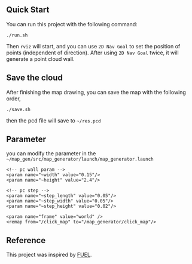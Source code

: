 ## Quick Start
You can run this project with the following command:

```shell
./run.sh
```

Then `rviz` will start, and you can use `2D Nav Goal` to set the position of points (independent of direction). After using `2D Nav Goal` twice, it will generate a point cloud wall.



## Save the cloud

After finishing the map drawing, you can save the map with the following order,

```shell
./save.sh
```

then the pcd file will save to `~/res.pcd`



## Parameter

you can modify the parameter in the `~/map_gen/src/map_generator/launch/map_generator.launch`

```launch
<!-- pc wall param -->
<param name="~width" value="0.15"/>
<param name="~height" value="2.4"/>

<!-- pc step -->
<param name="~step_length" value="0.05"/>
<param name="~step_width" value="0.05"/>
<param name="~step_height" value="0.02"/>

<param name="frame" value="world" />
<remap from="/click_map" to="/map_generator/click_map"/>
```

## Reference 

This project was inspired by [FUEL](https://github.com/HKUST-Aerial-Robotics/FUEL.git).
